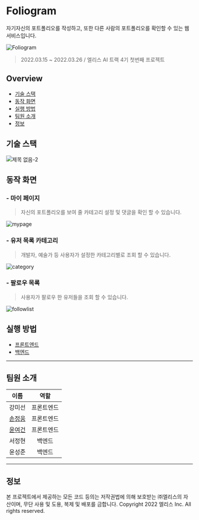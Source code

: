 # Foliogram

자기자신의 포트폴리오를 작성하고, 또한 다른 사람의 포트폴리오를 확인할 수 있는 웹 서비스입니다.

![Foliogram](https://user-images.githubusercontent.com/95131477/162580918-497b7be1-8dab-44e4-a576-e40cc435cea3.png)

> 2022.03.15 ~ 2022.03.26 / 엘리스 AI 트랙 4기 첫번째 프로젝트

## Overview

- [기술 스택](#기술-스택)
- [동작 화면](#동작-화면)
- [실행 방법](#실행-방법)
- [팀원 소개](#팀원-소개)
- [정보](#정보)

## 기술 스택

![제목 없음-2](https://user-images.githubusercontent.com/95131477/162584388-57ae864a-f2ff-424a-8776-c793f5ec1caa.png)

## 동작 화면

### - 마이 페이지

> 자신의 포트폴리오를 보여 줄 카테고리 설정 및 댓글을 확인 할 수 있습니다.

![mypage](https://user-images.githubusercontent.com/95131477/162583047-69981f47-7b1b-4a9b-b4c6-77b947744304.png)

### - 유저 목록 카테고리

> 개발자, 예술가 등 사용자가 설정한 카테고리별로 조회 할 수 있습니다.

![category](https://user-images.githubusercontent.com/95131477/162583048-359369fa-681c-4bd5-b963-acd629c36f14.png)

### - 팔로우 목록

> 사용자가 팔로우 한 유저들을 조회 할 수 있습니다.

![followlist](https://user-images.githubusercontent.com/95131477/162583049-0ca802a3-0040-4aec-ac0f-3291101a8838.png)

## 실행 방법

- [프론트엔드](front/README.md)
- [백엔드](back/README.md)

---

## 팀원 소개

|                  이름                  |    역할    |
| :------------------------------------: | :--------: |
|                 강미선                 | 프론트엔드 |
| [손정웅](https://github.com/Handwoong) | 프론트엔드 |
| [윤여건](https://github.com/kunnyCode) | 프론트엔드 |
|                 서정현                 |   백엔드   |
|                 윤성준                 |   백엔드   |

---

## 정보

본 프로젝트에서 제공하는 모든 코드 등의는 저작권법에 의해 보호받는 ㈜엘리스의 자산이며, 무단 사용 및 도용, 복제 및 배포를 금합니다.
Copyright 2022 엘리스 Inc. All rights reserved.
